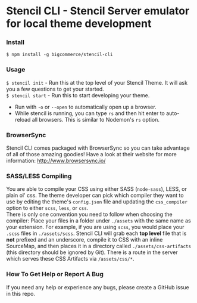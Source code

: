 # Stencil CLI - Stencil Server emulator for local theme development

### Install

`$ npm install -g bigcommerce/stencil-cli`

### Usage

`$ stencil init` - Run this at the top level of your Stencil Theme.  It will ask you a few questions to get your started.  
`$ stencil start` - Run this to start developing your theme.
 - Run with `-o` or `--open` to automatically open up a browser.
 - While stencil is running, you can type `rs` and then hit enter to auto-reload all browsers. This is similar to Nodemon's `rs` option.

### BrowserSync

Stencil CLI comes packaged with BrowserSync so you can take advantage of all of those amazing goodies!  Have a look at their website for more information: http://www.browsersync.io/

### SASS/LESS Compiling

You are able to compile your CSS using either SASS (`node-sass`), LESS, or plain ol' css.  The theme developer can pick which compiler they want to use by editing the theme's `config.json` file and updating the `css_compiler` option to either `scss`, `less`, or `css`.  
There is only one convention you need to follow when choosing the compiler: Place your files in a folder under `./assets` with the same name as your extension.  For example, if you are using `scss`, you would place your `.scss` files in `./assets/scss`.  Stencil CLI will grab each **top level** file that is **not** prefixed and an underscore, compile it to CSS with an inline SourceMap, and then places it in a directory called `./assets/css-artifacts` (this directory should be ignored by Git).  There is a route in the server which serves these CSS Artifacts via `/assets/css/*`.

### How To Get Help or Report A Bug

If you need any help or experience any bugs, please create a GitHub issue in this repo.
